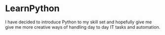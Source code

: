 # LearnPython
I have decided to introduce Python to my skill set and hopefully give me
give me more creative ways of handling day to day IT tasks and automation.

